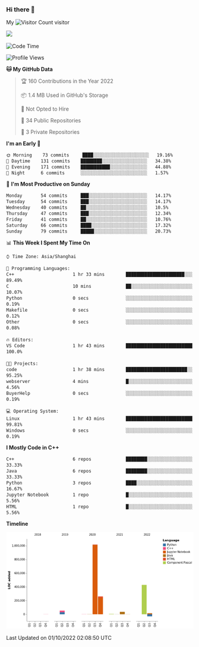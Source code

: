 ### Hi there 👋

My ![Visitor Count](https://profile-counter.glitch.me/bugcat9/count.svg) visitor
<!--
**bugcat9/bugcat9** is a ✨ _special_ ✨ repository because its `README.md` (this file) appears on your GitHub profile.

Here are some ideas to get you started:

- 🔭 I’m currently working on ...
- 🌱 I’m currently learning ...
- 👯 I’m looking to collaborate on ...
- 🤔 I’m looking for help with ...
- 💬 Ask me about ...
- 📫 How to reach me: ...
- 😄 Pronouns: ...
- ⚡ Fun fact: ...
-->
![](https://github-readme-stats.vercel.app/api?username=bugcat9)



<!--START_SECTION:waka-->
![Code Time](http://img.shields.io/badge/Code%20Time-674%20hrs%2014%20mins-blue)

![Profile Views](http://img.shields.io/badge/Profile%20Views-19-blue)

**🐱 My GitHub Data** 

> 🏆 160 Contributions in the Year 2022
 > 
> 📦 1.4 MB Used in GitHub's Storage 
 > 
> 🚫 Not Opted to Hire
 > 
> 📜 34 Public Repositories 
 > 
> 🔑 3 Private Repositories  
 > 
**I'm an Early 🐤** 

```text
🌞 Morning    73 commits     ████░░░░░░░░░░░░░░░░░░░░░   19.16% 
🌆 Daytime    131 commits    ████████░░░░░░░░░░░░░░░░░   34.38% 
🌃 Evening    171 commits    ███████████░░░░░░░░░░░░░░   44.88% 
🌙 Night      6 commits      ░░░░░░░░░░░░░░░░░░░░░░░░░   1.57%

```
📅 **I'm Most Productive on Sunday** 

```text
Monday       54 commits     ███░░░░░░░░░░░░░░░░░░░░░░   14.17% 
Tuesday      54 commits     ███░░░░░░░░░░░░░░░░░░░░░░   14.17% 
Wednesday    40 commits     ██░░░░░░░░░░░░░░░░░░░░░░░   10.5% 
Thursday     47 commits     ███░░░░░░░░░░░░░░░░░░░░░░   12.34% 
Friday       41 commits     ██░░░░░░░░░░░░░░░░░░░░░░░   10.76% 
Saturday     66 commits     ████░░░░░░░░░░░░░░░░░░░░░   17.32% 
Sunday       79 commits     █████░░░░░░░░░░░░░░░░░░░░   20.73%

```


📊 **This Week I Spent My Time On** 

```text
⌚︎ Time Zone: Asia/Shanghai

💬 Programming Languages: 
C++                      1 hr 33 mins        ██████████████████████░░░   89.49% 
C                        10 mins             ██░░░░░░░░░░░░░░░░░░░░░░░   10.07% 
Python                   0 secs              ░░░░░░░░░░░░░░░░░░░░░░░░░   0.19% 
Makefile                 0 secs              ░░░░░░░░░░░░░░░░░░░░░░░░░   0.12% 
Other                    0 secs              ░░░░░░░░░░░░░░░░░░░░░░░░░   0.08%

🔥 Editors: 
VS Code                  1 hr 43 mins        █████████████████████████   100.0%

🐱‍💻 Projects: 
code                     1 hr 38 mins        ███████████████████████░░   95.25% 
webserver                4 mins              █░░░░░░░░░░░░░░░░░░░░░░░░   4.56% 
BuyerHelp                0 secs              ░░░░░░░░░░░░░░░░░░░░░░░░░   0.19%

💻 Operating System: 
Linux                    1 hr 43 mins        █████████████████████████   99.81% 
Windows                  0 secs              ░░░░░░░░░░░░░░░░░░░░░░░░░   0.19%

```

**I Mostly Code in C++** 

```text
C++                      6 repos             ████████░░░░░░░░░░░░░░░░░   33.33% 
Java                     6 repos             ████████░░░░░░░░░░░░░░░░░   33.33% 
Python                   3 repos             ████░░░░░░░░░░░░░░░░░░░░░   16.67% 
Jupyter Notebook         1 repo              █░░░░░░░░░░░░░░░░░░░░░░░░   5.56% 
HTML                     1 repo              █░░░░░░░░░░░░░░░░░░░░░░░░   5.56%

```


**Timeline**

![Chart not found](https://raw.githubusercontent.com/bugcat9/bugcat9/main/charts/bar_graph.png) 


 Last Updated on 01/10/2022 02:08:50 UTC
<!--END_SECTION:waka-->

